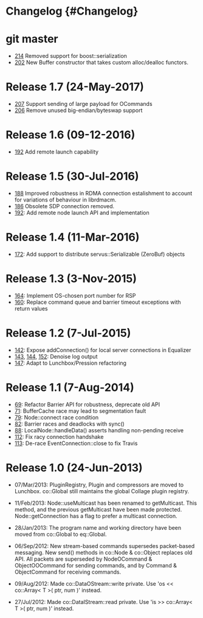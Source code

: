 # Changelog {#Changelog}

# git master

* [214](https://github.com/Eyescale/Collage/pull/214)
  Removed support for boost::serialization
* [202](https://github.com/Eyescale/Collage/pull/202)
  New Buffer constructor that takes custom alloc/dealloc functors.

# Release 1.7 (24-May-2017)

* [207](https://github.com/Eyescale/Collage/pull/207)
  Support sending of large payload for OCommands
* [206](https://github.com/Eyescale/Collage/pull/206)
  Remove unused big-endian/byteswap support

# Release 1.6 (09-12-2016)

* [192](https://github.com/Eyescale/Collage/pull/192)
  Add remote launch capability

# Release 1.5 (30-Jul-2016)

* [188](https://github.com/Eyescale/Collage/pull/188)
  Improved robustness in RDMA connection estalishment to account for variations
  of behaviour in librdmacm.
* [186](https://github.com/Eyescale/Collage/pull/186)
  Obsolete SDP connection removed.
* [192](https://github.com/Eyescale/Collage/pull/192):
  Add remote node launch API and implementation

# Release 1.4 (11-Mar-2016)

* [172](https://github.com/Eyescale/Collage/pull/172):
  Add support to distribute servus::Serializable (ZeroBuf) objects

# Release 1.3 (3-Nov-2015)

* [164](https://github.com/Eyescale/Collage/pull/164): Implement
  OS-chosen port number for RSP
* [160](https://github.com/Eyescale/Collage/pull/160): Replace command
  queue and barrier timeout exceptions with return values

# Release 1.2 (7-Jul-2015)

* [142](https://github.com/Eyescale/Collage/pull/142): Expose addConnection()
  for local server connections in Equalizer
* [143](https://github.com/Eyescale/Collage/pull/143),
  [144](https://github.com/Eyescale/Collage/pull/144),
  [152](https://github.com/Eyescale/Collage/pull/152): Denoise log output
* [147](https://github.com/Eyescale/Collage/pull/147): Adapt to
  Lunchbox/Pression refactoring

# Release 1.1 (7-Aug-2014)

* [69](https://github.com/Eyescale/Collage/pull/69): Refactor Barrier API for
  robustness, deprecate old API
* [71](https://github.com/Eyescale/Collage/issues/71): BufferCache race may lead
  to segmentation fault
* [79](https://github.com/Eyescale/Collage/issues/79): Node::connect race
  condition
* [82](https://github.com/Eyescale/Collage/issues/82): Barrier races and
  deadlocks with sync()
* [88](https://github.com/Eyescale/Collage/issues/88): LocalNode::handleData()
  asserts handling non-pending receive
* [112](https://github.com/Eyescale/Collage/pull/112): Fix racy connection
  handshake
* [113](https://github.com/Eyescale/Collage/pull/113): De-race
  EventConnection::close to fix Travis

# Release 1.0 (24-Jun-2013)

* 07/Mar/2013: PluginRegistry, Plugin and compressors are moved to
  Lunchbox.  co::Global still maintains the global Collage plugin
  registry.

* 11/Feb/2013: Node::useMulticast has been renamed to getMulticast. This
  method, and the previous getMulticast have been made protected.
  Node::getConnection has a flag to prefer a multicast connection.

* 28/Jan/2013: The program name and working directory have been moved
  from co::Global to eq::Global.

* 06/Sep/2012: New stream-based commands supersedes packet-based
  messaging. New send() methods in co::Node & co::Object replaces old
  API. All packets are superseded by NodeOCommand & ObjectOOCommand for
  sending commands, and by Command & ObjectCommand for receiving
  commands.

* 09/Aug/2012: Made co::DataOStream::write private. Use 'os <<
  co::Array< T >( ptr, num )' instead.

* 27/Jul/2012: Made co::DataIStream::read private. Use 'is >> co::Array<
  T >( ptr, num )' instead.
